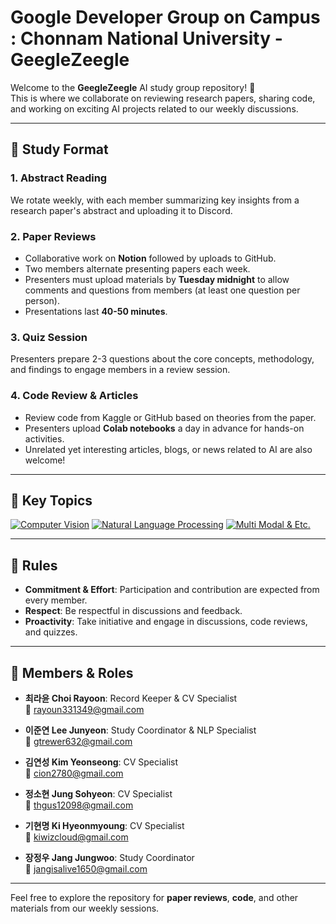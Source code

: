 # Google Developer Group on Campus : Chonnam National University - GeegleZeegle

Welcome to the **GeegleZeegle** AI study group repository! 🚀  
This is where we collaborate on reviewing research papers, sharing code, and working on exciting AI projects related to our weekly discussions.

---

## 📖 Study Format

### 1. Abstract Reading  
We rotate weekly, with each member summarizing key insights from a research paper's abstract and uploading it to Discord.

### 2. Paper Reviews  
- Collaborative work on **Notion** followed by uploads to GitHub.
- Two members alternate presenting papers each week.
- Presenters must upload materials by **Tuesday midnight** to allow comments and questions from members (at least one question per person).
- Presentations last **40-50 minutes**.

### 3. Quiz Session  
Presenters prepare 2-3 questions about the core concepts, methodology, and findings to engage members in a review session.

### 4. Code Review & Articles  
- Review code from Kaggle or GitHub based on theories from the paper.
- Presenters upload **Colab notebooks** a day in advance for hands-on activities.
- Unrelated yet interesting articles, blogs, or news related to AI are also welcome!

---

## 🎯 Key Topics

[![Computer Vision](https://img.shields.io/badge/Computer%20Vision-blue?style=for-the-badge&logo=notion&logoColor=white)](https://dull-flyaway-b69.notion.site/Computer-Vision-ab28e41f9e334db8a3c4ce72fce9d21c?pvs=4)
[![Natural Language Processing](https://img.shields.io/badge/Natural%20Language%20Processing-orange?style=for-the-badge&logo=notion&logoColor=white)](https://dull-flyaway-b69.notion.site/Natural-Language-Processing-ee47aa14e35540ab802dac68400bcb24?pvs=4)
[![Multi Modal & Etc.](https://img.shields.io/badge/Multi%20Modal_&_Etc-green?style=for-the-badge&logo=notion&logoColor=white)](https://dull-flyaway-b69.notion.site/Multi-Modal-ETC-e40e9578fffc450d95f90dccea7e284b?pvs=4)

---

## 📌 Rules

- **Commitment & Effort**: Participation and contribution are expected from every member.
- **Respect**: Be respectful in discussions and feedback.
- **Proactivity**: Take initiative and engage in discussions, code reviews, and quizzes.

---

## 👥 Members & Roles

- **최라윤 Choi Rayoon**: Record Keeper & CV Specialist  
  📧 [rayoun331349@gmail.com](mailto:rayoun331349@gmail.com)

- **이준연 Lee Junyeon**: Study Coordinator & NLP Specialist   
  📧 [gtrewer632@gmail.com](mailto:gtrewer632@gmail.com)

- **김연성 Kim Yeonseong**: CV Specialist   
  📧 [cion2780@gmail.com](mailto:cion2780@gmail.com)

- **정소현 Jung Sohyeon**: CV Specialist   
  📧 [thgus12098@gmail.com](mailto:thgus12098@gmail.com)

- **기현명 Ki Hyeonmyoung**: CV Specialist   
  📧 [kiwizcloud@gmail.com](mailto:kiwizcloud@gmail.com)
  
- **장정우 Jang Jungwoo**: Study Coordinator    
  📧 [jangisalive1650@gmail.com](mailto:jangisalive@gmail.com)

---

Feel free to explore the repository for **paper reviews**, **code**, and other materials from our weekly sessions.

